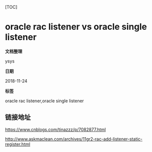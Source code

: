[TOC]

# oracle rac listener vs oracle single listener

**文档整理**

ysys

**日期**

2018-11-24

**标签**

oracle rac listener,oracle single listener















## 链接地址

https://www.cnblogs.com/tinazzz/p/7082877.html

http://www.askmaclean.com/archives/11gr2-rac-add-listener-static-register.html